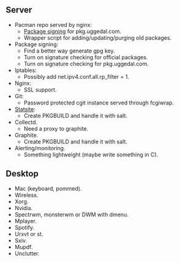 Server
------

* Pacman repo served by nginx:
  - [Package signing](http://jasonwryan.com/blog/2012/03/23/key/)
    for pkg.uggedal.com.
  - Wrapper script for adding/updating/purging old packages.
* Package signing:
  - Find a better way generate gpg key.
  - Turn on signature checking for official packages.
  - Turn on signature checking for pkg.uggedal.com.
* Iptables:
  - Possibly add net.ipv4.conf.all.rp_filter = 1.
* Nginx:
  - SSL support.
* Git:
  - Password protected cgit instance served through fcgiwrap.
* [Statsite][statsite]:
  - Create PKGBUILD and handle it with salt.
* Collectd.
  - Need a proxy to graphite.
* Graphite.
  - Create PKGBUILD and handle it with salt.
* Alerting/monitoring.
  - Something lightweight (maybe write something in C).


Desktop
-------

* Mac (keyboard, pommed).
* Wireless.
* Xorg.
* Nvidia.
* Spectrwm, monsterwm or DWM with dmenu.
* Mplayer.
* Spotify.
* Urxvt or st.
* Sxiv.
* Mupdf.
* Unclutter.

[statsite]: https://github.com/armon/statsite
